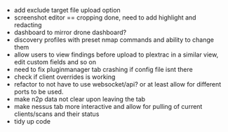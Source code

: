 - add exclude target file upload option
- screenshot editor == cropping done, need to add highlight and redacting
- dashboard to mirror drone dashboard?
- discovery profiles with preset nmap commands and ability to change them
- allow users to view findings before upload to plextrac in a similar view, edit custom fields and so on 
- need to fix pluginmanager tab crashing if config file isnt there
- check if client overrides is working
- refactor to not have to use websocket/api? or at least allow for different ports to be used.
- make n2p data not clear upon leaving the tab
- make nessus tab more interactive and allow for pulling of current clients/scans and their status
- tidy up code